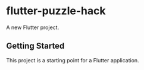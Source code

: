 # flutter-puzzle-hack

A new Flutter project.

## Getting Started

This project is a starting point for a Flutter application.
